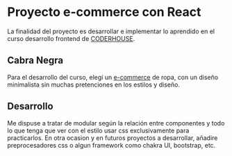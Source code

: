 # Proyecto e-commerce con React

La finalidad del proyecto es desarrollar e implementar lo aprendido en el curso desarrollo frontend de [CODERHOUSE](https://www.coderhouse.com/).

## Cabra Negra

Para el desarrollo del curso, elegí un [e-commerce](https://i.imgur.com/dd75L8f.png) de ropa, con un diseño minimalista sin muchas pretenciones en los estilos y diseño.

## Desarrollo

Me dispuse a tratar de modular según la relación entre componentes y todo lo que tenga que ver con el estilo usar css exclusivamente para practicarlos. En otra ocasion y en futuros proyectos a desarrollar, añadire preprocesadores css o algun framework como chakra UI, bootstrap, etc. 


